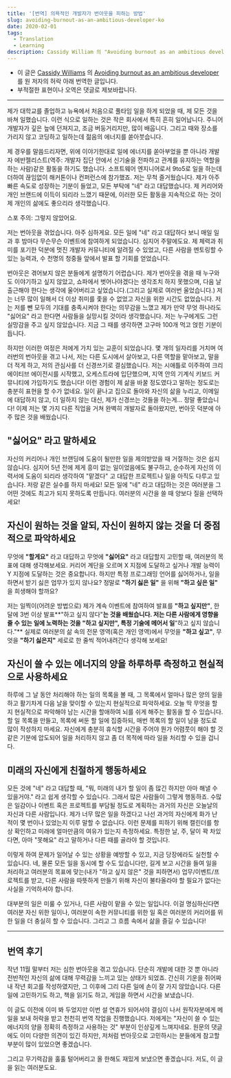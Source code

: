 ```yaml
---
title: '[번역] 의욕적인 개발자가 번아웃을 피하는 방법'
slug: avoiding-burnout-as-an-ambitious-developer-ko
date: 2020-02-01
tags:
  - Translation
  - Learning
description: Cassidy William 의 "Avoiding burnout as an ambitious developer" 를 번역한 글입니다.
---
```


- 이 글은 [Cassidy Williams](https://cassidoo.co) 의 [Avoiding burnout as an ambitious developer](https://stackoverflow.blog/2020/01/13/avoiding-burnout-as-an-ambitious-developer/) 를 원 저자의 허락 아래 번역한 글입니다.
- 부적절한 표현이나 오역은 댓글로 제보바랍니다.

---

제가 대학교를 졸업하고 뉴욕에서 처음으로 풀타임 일을 하게 되었을 때, 제 모든 것을 바쳐 일했습니다. 이런 식으로 일하는 것은 작은 회사에서 특히 흔히 일어납니다. 주니어 개발자가 깊은 늪에 던져지고, 조금 버둥거리지만, 많이 배웁니다. 그리고 때와 장소를 가리지 않고 코딩하고 일하는데 젊음의 에너지를 쏟아붓습니다.

제 경우를 말씀드리자면, 위에 이야기한대로 일에 에너지를 쏟아부었을 뿐 아니라 개발자 에반젤리스트(역주: 개발자 집단 안에서 신기술을 전파하고 관계를 유지하는 역할을 하는 사람)같은 활동을 하기도 했습니다. 소프트웨어 엔지니어로서 9to5로 일을 하는데 더하여 끊임없이 해커톤이나 컨퍼런스에 참가했죠. 저는 무척 즐거웠습니다. 제가 아주 빠른 속도로 성장하는 기분이 들었고, 모든 부탁에 "네" 라고 대답했습니다. 제 커리어와 개인 브랜드에 이득이 되리라 느꼈기 때문에, 이러한 모든 활동을 지속적으로 하는 것이 제 개인의 삶에도 좋으리라 생각했습니다.

스포 주의: 그렇지 않았어요.

저는 번아웃을 겪었습니다. 아주 심하게요. 모든 일에 "네" 라고 대답하다 보니 매일 일과 후 밤마다 무슨무슨 이벤트에 참여하게 되었습니다. 심지어 주말에도요. 제 체력과 취미를 포기한 덕분에 멋진 개발자 커뮤니티에 알려질 수 있었고, 다른 사람을 멘토링할 수 있는 능력과, 수 천명의 청중들 앞에서 발표 할 기회를 얻었습니다.

번아웃은 겪어보지 않은 분들에게 설명하기 어렵습니다. 제가 번아웃을 겪을 때 누구와도 이야기하고 싶지 않았고, 쇼파에서 벗어나야겠다는 생각조치 하지 못했으며, 다음 날 출근해야 한다는 생각에 울어버리고 싶었습니다.(그리고 실제로 여러번 울었습니다.) 저는 너무 많이 일해서 더 이상 취미를 좇을 수 없었고 자신을 위한 시간도 없었습니다. 저는 저를 뺀 모두의 기대를 충족시켜야 한다는 의무감을 느꼈고 제가 만약 무엇 하나라도 "싫어요" 라고 한다면 사람들을 실망시킬 것이라 생각했습니다. 저는 누구에게도 그런 실망감을 주고 싶지 않았습니다. 지금 그 때를 생각하면 고구마 100개 먹고 얹힌 기분이 듭니다.

하지만 이러한 여정은 저에게 가치 있는 교훈이 되었습니다. 몇 개의 일자리를 거치며 여러번의 번아웃을 겪고 나서, 저는 다른 도시에서 살아보고, 다른 역할을 맡아보고, 말을 더 적게 하고, 저의 관심사를 더 신경쓰기로 결심했습니다. 저는 시애틀로 이주하여 크리에이티브 에이전시를 시작했고, 오케스트라에 입단했으며, 지역 안의 기계식 키보드 커뮤니티에 가입하기도 했습니다! 이런 경험이 제 삶을 바꿀 정도였다고 말하는 정도로는 충분히 표현을 할 수가 없네요. 일이 끝나고 집으로 돌아와 자신의 삶을 누리고, 이메일에 대답하지 않고, 더 일하지 않는 대신, 제가 신경쓰는 것들을 하는게... 정말 좋았습니다! 이제 저는 몇 가지 다른 직업을 거쳐 완벽히 개발자로 돌아왔지만, 번아웃 덕분에 아주 많은 것을 배웠습니다.

## "싫어요" 라고 말하세요

자신의 커리어나 개인 브랜딩에 도움이 될만한 일을 제의받았을 때 거절하는 것은 쉽지 않습니다. 심지어 5년 전에 제게 흥미 없는 일이었음에도 불구하고, 순수하게 자신의 이력서에 도움이 되리라 생각하여 "맡겠다" 고 대답한 프로젝트나 일을 아직도 다루고 있습니다. 저랑 같은 실수를 하지 마세요! 모든 일에 "네" 라고 대답하는 것은 여러분을 그 어떤 것에도 최고가 되지 못하도록 만듭니다. 여러분의 시간을 쓸 때 양보다 질을 선택하세요!

## 자신이 원하는 것을 알되, 자신이 원하지 않는 것을 더 중점적으로 파악하세요

무엇에 **"할게요"** 라고 대답하고 무엇에 **"싫어요"** 라고 대답할지 고민할 때, 여러분의 목표에 대해 생각해보세요. 커리어 계단을 오르며 X 지점에 도달하고 싶거나 개발 능력이 Y 지점에 도달하는 것은 중요합니다. 하지만 특정 프로그래밍 언어를 싫어하거나, 일을 하면서 받기 싫은 업무가 있지 않나요? 정말로 **"하기 싫은 일"** 을 위해 **"하고 싶은 일"** 을 희생해야 할까요?

저는 일찍이(어려운 방법으로) 제가 계속 이벤트에 참여하여 발표를 **"하고 싶지만"**, 한 달에 3번 이상 발표**"하고 싶지 않다"**는 것을 배웠습니다. 저는 다른 사람에게 영향을 줄 수 있는 일에 노력하는 것을 **"하고 싶지만"**, 특정 기술에 메어서 일**"하고 싶지 않습니다."** 실제로 여러분의 삶 속의 전문 영역(혹은 개인 영역)에서 무엇을 **"하고 싶고"**, 무엇을 **"하기 싫은지"** 세로로 한 줄씩 적어내려간다 생각해 보세요!

## 자신이 쓸 수 있는 에너지의 양을 하루하루 측정하고 현실적으로 사용하세요

하루에 그 날 동안 처리해야 하는 일의 목록을 볼 때, 그 목록에서 얼마나 많은 양의 일을 하고 활기차게 다음 날을 맞이할 수 있는지 현실적으로 파악하세요. 오늘 딱 무엇을 할 지 현실적으로 파악해야 남는 시간을 할애하여 뇌를 쉬게 해주는 활동을 할 수 있습니다. 할 일 목록을 만들고, 목록에 써둔 할 일에 집중하되, 매번 목록의 할 일이 남을 정도로 많이 작성하지 마세요. 자신에게 충분히 휴식할 시간을 주어야 뭔가 어렴풋이 해야 할 것 같은 기분에 압도되어 일을 처리하지 않고 좀 더 목적에 따라 일을 처리할 수 있을 겁니다.

## 미래의 자신에게 친절하게 행동하세요

모든 것에 "네" 라고 대답할 때, "뭐, 미래의 내가 할 일이 좀 많긴 하지만 아마 해낼 수 있을거야." 라고 쉽게 생각할 수 있습니다. 그래서 많은 사람들이 그렇게 행동하죠. 수많은 일감이나 이벤트 혹은 프로젝트를 부담될 정도로 계획하는 과거의 자신은 오늘날의 자신과 다른 사람입니다. 제가 너무 많은 일을 하겠다고 나선 과거의 자신에게 화가 난 적이 몇 번이나 있었는지 이루 말할 수 없습니다. 이런 문제를 피하기 위해 캘린더를 항상 확인하고 미래에 얼마만큼의 여유가 있는지 측정하세요. 특정한 날, 주, 달이 꽉 차있다면, 아마 "못해요" 라고 말하거나 다른 때를 골라야 할 것입니다.

이렇게 하여 문제가 일어날 수 있는 상황을 예방할 수 있고, 지금 당장에라도 실천할 수 있습니다. 네, 물론 모든 일을 동시에 할 수도 있습니다만, 길게 보고 시간을 들여 일을 처리하고 여러분의 목표에 맞는(내가 "하고 싶지 않은" 것을 피하면서) 업무/이벤트/프로젝트를 받고, 다른 사람을 따뜻하게 만들기 위해 자신이 불타올라야 할 필요가 없다는 사실을 기억하셔야 합니다.

대부분의 일은 미룰 수 있거나, 다른 사람이 맡을 수 있는 일입니다. 이걸 명심하신다면 여러분 자신 위한 일이나, 여러분이 속한 커뮤니티를 위한 일 혹은 여러분의 커리어를 위한 일을 더 충실히 할 수 있습니다. 그리고 그 흐름 속에서 삶을 즐길 수 있습니다!

---

## 번역 후기

작년 11월 말부터 저는 심한 번아웃을 겪고 있습니다. 단순히 개발에 대한 것 뿐 아니라 전반적인 자신의 삶에 대해 무력감을 느끼고 있는 상태가 되었죠. 간신히 기운을 쥐어짜내 작년 회고를 작성하였지만, 그 이후에 그리 다른 일에 손이 잘 가지 않았습니다. 다른 일에 고민하기도 하고, 책을 읽기도 하고, 게임을 하면서 시간을 보냈습니다.

이 글도 이전에 이미 봐 두었지만 이번 설 연휴가 되어서야 결심이 나서 원작자분에게 메일을 보내 허락을 받고 천천히 번역 작업을 진행했습니다. 저에게는 "자신이 쓸 수 있는 에너지의 양을 정확히 측정하고 사용하는 것" 부분이 인상깊게 느껴지네요. 원문의 댓글에도 이미 다양한 의견이 있긴 하지만, 저처럼 번아웃으로 고민하시는 분들에게 참고할 부분이 많이 있었으면 좋겠습니다.

그리고 무기력감을 훌훌 털어버리고 올 한해도 재밌게 보냈으면 좋겠습니다. 저도, 이 글을 읽는 여러분도요.
